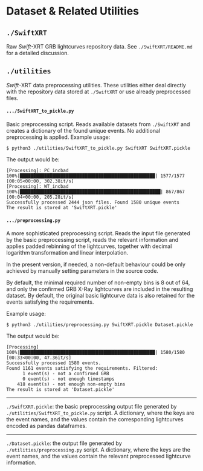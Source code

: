 # Dataset & Related Utilities

## `./SwiftXRT`
Raw *Swift*-XRT GRB lightcurves repository data. See `./SwiftXRT/README.md` for a detailed discussion.

## `./utilities`
*Swift*-XRT data preprocessing utilities. These utilities either deal directly with the repository data stored at `./SwiftXRT` or use already preprocessed files.

#### `.../SwiftXRT_to_pickle.py`
Basic preprocessing script. Reads available datasets from `./SwiftXRT` and creates a dictionary of the found unique events. No additional preprocessing is applied. Example usage:
```
$ python3 ./utilities/SwiftXRT_to_pickle.py SwiftXRT SwiftXRT.pickle
```
The output would be:
```
[Processing]: PC_incbad
100%|██████████████████████████████████████████████████| 1577/1577 [00:05<00:00, 302.38it/s]
[Processing]: WT_incbad
100%|████████████████████████████████████████████████████| 867/867 [00:04<00:00, 205.28it/s]
Successfully processed 2444 json files. Found 1580 unique events
The result is stored at 'SwiftXRT.pickle'
```

#### `.../preprocessing.py` 
A more sophisticated preprocessing script. Reads the input file generated by the basic preprocessing script, reads the relevant information and applies padded rebinning of the lightcurves, together with decimal logarithm transformation and linear interpolation. 

In the present version, if needed, a non-default behaviour could be only achieved by manually setting parameters in the source code. 

By default, the minimal required number of non-empty bins is 8 out of 64, and only the confirmed GRB X-Ray lightcurves are included in the resulting dataset. By default, the original basic lightcurve data is also retained for the events satisfying the requirements. 

Example usage:
```
$ python3 ./utilities/preprocessing.py SwiftXRT.pickle Dataset.pickle
```
The output would be:
```
[Processing]
100%|██████████████████████████████████████████████████| 1580/1580 [00:33<00:00, 47.36it/s]
Successfully processed 1580 events.
Found 1161 events satisfying the requirements. Filtered:
      1 event(s) - not a confirmed GRB
      0 event(s) - not enough timestamps
    418 event(s) - not enough non-empty bins
The result is stored at 'Dataset.pickle'
```

---
`./SwiftXRT.pickle`: the basic preprocessing output file generated by `./utilities/SwiftXRT_to_pickle.py` script. A dictionary, where the keys are the event names, and the values contain the corresponding lightcurves encoded as pandas dataframes.

---
`./Dataset.pickle`: the output file generated by `./utilities/preprocessing.py` script. A dictionary, where the keys are the event names, and the values contain the relevant preprocessed lightcurve information.
